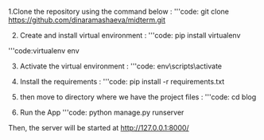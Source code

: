 1.Clone the repository using the command below :
'''code:
git clone https://github.com/dinaramashaeva/midterm.git


2. Create and install virtual environment :
'''code:
pip install virtualenv

'''code:virtualenv env


3. Activate the virtual environment :
'''code:
env\scripts\activate

4. Install the requirements :
'''code:
pip install -r requirements.txt
5. then move to directory where we have the project files : 
'''code:
cd blog

6. Run the App
'''code:
python manage.py runserver

Then, the server will be started at http://127.0.0.1:8000/
